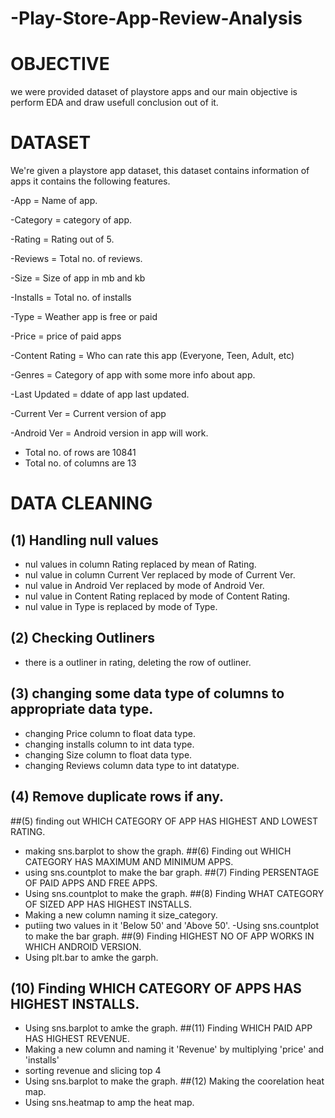 # -Play-Store-App-Review-Analysis
# OBJECTIVE
we were provided dataset of playstore apps and our main objective is perform EDA and draw usefull conclusion out of it.
# DATASET
We're given a playstore app dataset, this dataset contains information of apps
it contains the following features.

-App = Name of app.

-Category = category of app.  

-Rating = Rating out of 5. 

-Reviews = Total no. of reviews.

-Size = Size of app in mb and kb

-Installs = Total no. of installs

-Type = Weather app is free or paid

-Price = price of paid apps

-Content Rating = Who can rate this app (Everyone, Teen, Adult, etc)

-Genres = Category of app with some more info about app.

-Last Updated = ddate of app last updated.

-Current Ver = Current version of app

-Android Ver = Android version in app will work.
- Total no. of rows are 10841
- Total no. of columns are 13
# DATA CLEANING
## (1) Handling null values
- nul values in column Rating replaced by mean of Rating.
- nul value in column Current Ver replaced by mode of Current Ver.
- nul value in Android Ver replaced by mode of Android Ver.
- nul value in Content Rating replaced by mode of Content Rating.
- nul value in Type is replaced by mode of Type.
## (2) Checking Outliners
- there is a outliner in rating, deleting the row of outliner.
## (3) changing some data type of columns to appropriate data type.
- changing Price column to float data type.
- changing installs  column to int data type.
- changing Size column to float data type.
- changing Reviews column data type to int datatype.
## (4) Remove duplicate rows if any.
##(5) finding out WHICH CATEGORY OF APP HAS HIGHEST AND LOWEST RATING.
- making sns.barplot to show the graph.
##(6) Finding out  WHICH CATEGORY HAS MAXIMUM AND MINIMUM APPS.
- using sns.countplot to make the bar graph.
##(7) Finding PERSENTAGE OF PAID APPS AND FREE APPS.
- Using sns.countplot to make the graph.
##(8) Finding WHAT CATEGORY OF SIZED APP HAS HIGHEST INSTALLS.
- Making a new column naming it size_category.
- putiing two values in it 'Below 50' and 'Above 50'.
-Using sns.countplot to make the bar graph.
##(9) Finding HIGHEST NO OF APP WORKS IN WHICH ANDROID VERSION.
- Using plt.bar to amke the garph.
## (10) Finding WHICH CATEGORY OF APPS HAS HIGHEST INSTALLS.
-  Using sns.barplot to amke the graph.
##(11) Finding WHICH PAID APP HAS HIGHEST REVENUE.
- Making a new column and naming it 'Revenue' by multiplying 'price' and 'installs'
- sorting revenue and slicing top 4 
- Using sns.barplot to make the graph. 
##(12) Making the coorelation heat map.
- Using sns.heatmap to amp the heat map.

